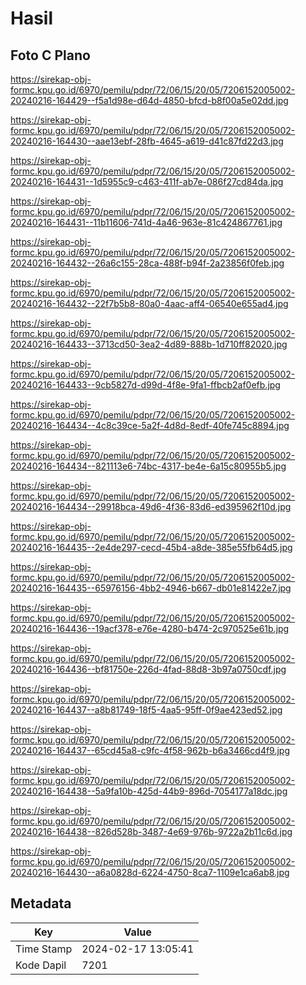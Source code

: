 # Hasil

## Foto C Plano

https://sirekap-obj-formc.kpu.go.id/6970/pemilu/pdpr/72/06/15/20/05/7206152005002-20240216-164429--f5a1d98e-d64d-4850-bfcd-b8f00a5e02dd.jpg

https://sirekap-obj-formc.kpu.go.id/6970/pemilu/pdpr/72/06/15/20/05/7206152005002-20240216-164430--aae13ebf-28fb-4645-a619-d41c87fd22d3.jpg

https://sirekap-obj-formc.kpu.go.id/6970/pemilu/pdpr/72/06/15/20/05/7206152005002-20240216-164431--1d5955c9-c463-411f-ab7e-086f27cd84da.jpg

https://sirekap-obj-formc.kpu.go.id/6970/pemilu/pdpr/72/06/15/20/05/7206152005002-20240216-164431--11b11606-741d-4a46-963e-81c424867761.jpg

https://sirekap-obj-formc.kpu.go.id/6970/pemilu/pdpr/72/06/15/20/05/7206152005002-20240216-164432--26a6c155-28ca-488f-b94f-2a23856f0feb.jpg

https://sirekap-obj-formc.kpu.go.id/6970/pemilu/pdpr/72/06/15/20/05/7206152005002-20240216-164432--22f7b5b8-80a0-4aac-aff4-06540e655ad4.jpg

https://sirekap-obj-formc.kpu.go.id/6970/pemilu/pdpr/72/06/15/20/05/7206152005002-20240216-164433--3713cd50-3ea2-4d89-888b-1d710ff82020.jpg

https://sirekap-obj-formc.kpu.go.id/6970/pemilu/pdpr/72/06/15/20/05/7206152005002-20240216-164433--9cb5827d-d99d-4f8e-9fa1-ffbcb2af0efb.jpg

https://sirekap-obj-formc.kpu.go.id/6970/pemilu/pdpr/72/06/15/20/05/7206152005002-20240216-164434--4c8c39ce-5a2f-4d8d-8edf-40fe745c8894.jpg

https://sirekap-obj-formc.kpu.go.id/6970/pemilu/pdpr/72/06/15/20/05/7206152005002-20240216-164434--821113e6-74bc-4317-be4e-6a15c80955b5.jpg

https://sirekap-obj-formc.kpu.go.id/6970/pemilu/pdpr/72/06/15/20/05/7206152005002-20240216-164434--29918bca-49d6-4f36-83d6-ed395962f10d.jpg

https://sirekap-obj-formc.kpu.go.id/6970/pemilu/pdpr/72/06/15/20/05/7206152005002-20240216-164435--2e4de297-cecd-45b4-a8de-385e55fb64d5.jpg

https://sirekap-obj-formc.kpu.go.id/6970/pemilu/pdpr/72/06/15/20/05/7206152005002-20240216-164435--65976156-4bb2-4946-b667-db01e81422e7.jpg

https://sirekap-obj-formc.kpu.go.id/6970/pemilu/pdpr/72/06/15/20/05/7206152005002-20240216-164436--19acf378-e76e-4280-b474-2c970525e61b.jpg

https://sirekap-obj-formc.kpu.go.id/6970/pemilu/pdpr/72/06/15/20/05/7206152005002-20240216-164436--bf81750e-226d-4fad-88d8-3b97a0750cdf.jpg

https://sirekap-obj-formc.kpu.go.id/6970/pemilu/pdpr/72/06/15/20/05/7206152005002-20240216-164437--a8b81749-18f5-4aa5-95ff-0f9ae423ed52.jpg

https://sirekap-obj-formc.kpu.go.id/6970/pemilu/pdpr/72/06/15/20/05/7206152005002-20240216-164437--65cd45a8-c9fc-4f58-962b-b6a3466cd4f9.jpg

https://sirekap-obj-formc.kpu.go.id/6970/pemilu/pdpr/72/06/15/20/05/7206152005002-20240216-164438--5a9fa10b-425d-44b9-896d-7054177a18dc.jpg

https://sirekap-obj-formc.kpu.go.id/6970/pemilu/pdpr/72/06/15/20/05/7206152005002-20240216-164438--826d528b-3487-4e69-976b-9722a2b11c6d.jpg

https://sirekap-obj-formc.kpu.go.id/6970/pemilu/pdpr/72/06/15/20/05/7206152005002-20240216-164430--a6a0828d-6224-4750-8ca7-1109e1ca6ab8.jpg


## Metadata

| Key        | Value               |
| ---------- | ------------------- |
| Time Stamp | 2024-02-17 13:05:41 |
| Kode Dapil | 7201                |



